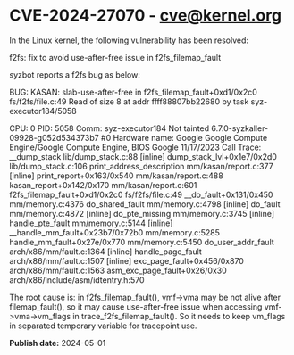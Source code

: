# CVE-2024-27070 - cve@kernel.org

In the Linux kernel, the following vulnerability has been resolved:

f2fs: fix to avoid use-after-free issue in f2fs_filemap_fault

syzbot reports a f2fs bug as below:

BUG: KASAN: slab-use-after-free in f2fs_filemap_fault+0xd1/0x2c0 fs/f2fs/file.c:49
Read of size 8 at addr ffff88807bb22680 by task syz-executor184/5058

CPU: 0 PID: 5058 Comm: syz-executor184 Not tainted 6.7.0-syzkaller-09928-g052d534373b7 #0
Hardware name: Google Google Compute Engine/Google Compute Engine, BIOS Google 11/17/2023
Call Trace:
 <TASK>
 __dump_stack lib/dump_stack.c:88 [inline]
 dump_stack_lvl+0x1e7/0x2d0 lib/dump_stack.c:106
 print_address_description mm/kasan/report.c:377 [inline]
 print_report+0x163/0x540 mm/kasan/report.c:488
 kasan_report+0x142/0x170 mm/kasan/report.c:601
 f2fs_filemap_fault+0xd1/0x2c0 fs/f2fs/file.c:49
 __do_fault+0x131/0x450 mm/memory.c:4376
 do_shared_fault mm/memory.c:4798 [inline]
 do_fault mm/memory.c:4872 [inline]
 do_pte_missing mm/memory.c:3745 [inline]
 handle_pte_fault mm/memory.c:5144 [inline]
 __handle_mm_fault+0x23b7/0x72b0 mm/memory.c:5285
 handle_mm_fault+0x27e/0x770 mm/memory.c:5450
 do_user_addr_fault arch/x86/mm/fault.c:1364 [inline]
 handle_page_fault arch/x86/mm/fault.c:1507 [inline]
 exc_page_fault+0x456/0x870 arch/x86/mm/fault.c:1563
 asm_exc_page_fault+0x26/0x30 arch/x86/include/asm/idtentry.h:570

The root cause is: in f2fs_filemap_fault(), vmf->vma may be not alive after
filemap_fault(), so it may cause use-after-free issue when accessing
vmf->vma->vm_flags in trace_f2fs_filemap_fault(). So it needs to keep vm_flags
in separated temporary variable for tracepoint use.

**Publish date:** 2024-05-01
